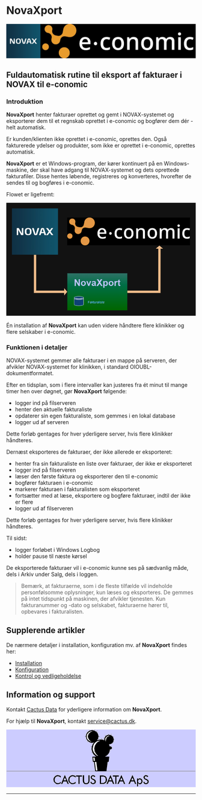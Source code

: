 # NovaXport

![NOVAX(R) e-conomic(R)][Title logos] 


## Fuldautomatisk rutine til eksport af fakturaer i NOVAX til e-conomic

### Introduktion

**NovaXport** henter fakturaer oprettet og gemt i NOVAX-systemet og eksporterer dem til et regnskab oprettet i e-conomic og bogfører dem dér - helt automatisk.

Er kunden/klienten ikke oprettet i e-conomic, oprettes den. Også fakturerede ydelser og produkter, som ikke er oprettet i e-conomic, oprettes automatisk.

**NovaXport** er et Windows-program, der kører kontinuert på en Windows-maskine, der skal have adgang til NOVAX-systemet og dets oprettede fakturafiler. Disse hentes løbende, registreres og konverteres, hvorefter de sendes til og bogføres i e-conomic.

Flowet er ligefremt:

![NovaXport Flow][Data flow] 

Én installation af **NovaXport** kan uden videre håndtere flere klinikker og flere selskaber i e-conomic.

### Funktionen i detaljer

NOVAX-systemet gemmer alle fakturaer i en mappe på serveren, der afvikler NOVAX-systemet for klinikken, i standard OIOUBL-dokumentformatet.

Efter en tidsplan, som i flere intervaller kan justeres fra ét minut til mange timer hen over døgnet, gør **NovaXport** følgende:

- logger ind på filserveren
- henter den aktuelle fakturaliste
- opdaterer sin egen fakturaliste, som gemmes i en lokal database
- logger ud af serveren

Dette forløb gentages for hver yderligere server, hvis flere klinikker håndteres.

Dernæst eksporteres de fakturaer, der ikke allerede er eksporteret:

- henter fra sin fakturaliste en liste over fakturaer, der ikke er eksporteret
- logger ind på filserveren
- læser den første faktura og eksporterer den til e-conomic
- bogfører fakturaen i e-conomic
- markerer fakturaen i fakturalisten som eksporteret
- fortsætter med at læse, eksportere og bogføre fakturaer, indtil der ikke er flere
- logger ud af filserveren

Dette forløb gentages for hver yderligere server, hvis flere klinikker håndteres.

Til sidst:

- logger forløbet i Windows Logbog
- holder pause til næste kørsel

De eksporterede fakturaer vil i e-conomic kunne ses på sædvanlig måde, dels i Arkiv under Salg, dels i loggen.

> Bemærk, at fakturaerne, som i de fleste tilfælde vil indeholde personfølsomme oplysninger, kun læses og eksporteres. De gemmes på intet tidspunkt på maskinen, der afvikler tjenesten. Kun fakturanummer og -dato og selskabet, fakturaerne hører til, opbevares i fakturalisten.


## Supplerende artikler

De nærmere detaljer i installation, konfiguration mv. af **NovaXport** findes her:

- [Installation][Installation]
- [Konfiguration][Configuration]
- [Kontrol og vedligeholdelse][Maintenance]


## Information og support

Kontakt [Cactus Data](mailto:cactus@cactus.dk?subject=NovaXport) for yderligere information om **NovaXport**.

For hjælp til **NovaXport**, kontakt service@cactus.dk.

![Cactus Data ApS][Cactus Data logo]
<hr>


[Cactus Data logo]: images/cactuslogopale.png
[Title logos]: images/Novax-e-conomic%20200.png
[Attach app]: images/ec-apps-001.png
[Attached app]: images/ec-apps-002.png
[App list]: images/ec-apps-003.png
[Data flow]: images/NovaXport%20Diagram.drawio%2024.png
[EC extensions]: https://secure.e-conomic.com/settings/extensions/apps
[Configuration]: https://github.com/CactusData/NovaXport/blob/main/Configuration.md
[Installation]: https://github.com/CactusData/NovaXport/blob/main/Installation.md
[Maintenance]: https://github.com/CactusData/NovaXport/blob/main/Maintenance.md